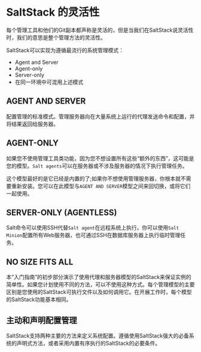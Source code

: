 # SaltStack 的灵活性

每个管理工具和他们的Git副本都声称是灵活的，但是当我们在SaltStack说灵活性时，我们的意思是整个管理方法的灵活性。

SaltStack可以实现为遵循最流行的系统管理模式：
- Agent and Server
- Agent-only
- Server-only
- 在同一环境中可混用上述模式

## AGENT AND SERVER

配置管理的标准模式。管理服务器向在大量系统上运行的代理发送命令和配置，并将结果返回给服务器。

## AGENT-ONLY

如果您不使用管理工具类功能，因为您不想设置所有这些“额外的东西”，这可能是您的模型。`Salt agents`可以在服务器或不涉及服务器的情况下执行管理任务。

这个模型最好的是它已经是内置的了;如果你不想使用管理服务器，你根本就不需要重新安装。您可以在此模型与`AGENT AND SERVER`模型之间来回切换，或将它们一起使用。

## SERVER-ONLY (AGENTLESS)

Salt命令可以使用SSH代替`Salt agent`在远程系统上执行。你可以使用`Salt Minion`配置所有Web服务器，也可通过SSH在数据库服务器上执行临时管理任务。

## NO SIZE FITS ALL

本“入门指南”的初步部分演示了使用代理和服务器模型的SaltStack来保证实例的简单性。如果您计划使用不同的方法，可以不使用这种方式。每个管理模型的主要区别是您使用的SaltStack可执行文件以及如何调用它。在开展工作时，每个模型的SaltStack功能基本相同。

## 主动和声明配置管理

SaltStack支持两种主要的方法来定义系统配置。遵循使用SaltStack强大的必备系统的声明式方法，或者采用内置有序执行的SaltStack的必要条件。
